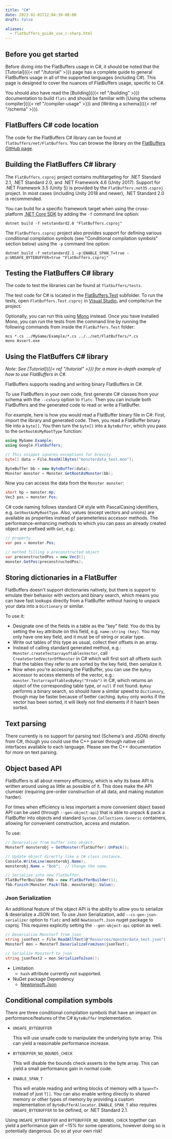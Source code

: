 ```yaml
---
title: "C#"
date: 2023-02-01T22:04:39-08:00
draft: false

aliases:
  - flatbuffers_guide_use_c-sharp.html
---
```


## Before you get started

Before diving into the FlatBuffers usage in C#, it should be noted that the
[Tutorial]({{< ref "/tutorial" >}}) page has a complete guide to general
FlatBuffers usage in all of the supported languages (including C#). This page is
designed to cover the nuances of FlatBuffers usage, specific to C#.

You should also have read the [Building]({{< ref "/building" >}})
documentation to build `flatc` and should be familiar with [Using the schema
compiler]({{< ref "/compiler-usage" >}}) and [Writing a
schema]({{< ref "/schema" >}}).

## FlatBuffers C# code location

The code for the FlatBuffers C# library can be found at
`flatbuffers/net/FlatBuffers`. You can browse the library on the
[FlatBuffers GitHub page](https://github.com/google/flatbuffers/tree/master/net/FlatBuffers).

## Building the FlatBuffers C# library

The `FlatBuffers.csproj` project contains multitargeting for .NET Standard 2.1,
.NET Standard 2.0, and .NET Framework 4.6 (Unity 2017). Support for .NET
Framework 3.5 (Unity 5) is provided by the `FlatBuffers.net35.csproj` project.
In most cases (including Unity 2018 and newer), .NET Standard 2.0 is
recommended.

You can build for a specific framework target when using the cross-platform
[.NET Core SDK](https://dotnet.microsoft.com/download) by adding the `-f`
command line option:

```{.sh}
dotnet build -f netstandard2.0 "FlatBuffers.csproj"
```

The `FlatBuffers.csproj` project also provides support for defining various
conditional compilation symbols (see "Conditional compilation symbols" section
below) using the `-p` command line option:

```{.sh}
dotnet build -f netstandard2.1 -p:ENABLE_SPAN_T=true -p:UNSAFE_BYTEBUFFER=true "FlatBuffers.csproj"
```

## Testing the FlatBuffers C# library

The code to test the libraries can be found at `flatbuffers/tests`.

The test code for C# is located in the
[FlatBuffers.Test](https://github.com/google/flatbuffers/tree/master/tests/FlatBuffers.Test)
subfolder. To run the tests, open `FlatBuffers.Test.csproj` in
[Visual Studio](https://www.visualstudio.com), and compile/run the project.

Optionally, you can run this using [Mono](http://www.mono-project.com/) instead.
Once you have installed Mono, you can run the tests from the command line by
running the following commands from inside the `FlatBuffers.Test` folder:

```{.sh}
mcs *.cs ../MyGame/Example/*.cs ../../net/FlatBuffers/*.cs
mono Assert.exe
```

## Using the FlatBuffers C# library

_Note: See [Tutorial]({{< ref "/tutorial" >}}) for a more in-depth
example of how to use FlatBuffers in C#._

FlatBuffers supports reading and writing binary FlatBuffers in C#.

To use FlatBuffers in your own code, first generate C# classes from your schema
with the `--csharp` option to `flatc`. Then you can include both FlatBuffers and
the generated code to read or write a FlatBuffer.

For example, here is how you would read a FlatBuffer binary file in C#: First,
import the library and generated code. Then, you read a FlatBuffer binary file
into a `byte[]`. You then turn the `byte[]` into a `ByteBuffer`, which you pass
to the `GetRootAsMyRootType` function:

```cs
using MyGame.Example;
using Google.FlatBuffers;

// This snippet ignores exceptions for brevity.
byte[] data = File.ReadAllBytes("monsterdata_test.mon");

ByteBuffer bb = new ByteBuffer(data);
Monster monster = Monster.GetRootAsMonster(bb);
```

Now you can access the data from the `Monster monster`:

```cs
short hp = monster.Hp;
Vec3 pos = monster.Pos;
```

C# code naming follows standard C# style with PascalCasing identifiers, e.g.
`GetRootAsMyRootType`. Also, values (except vectors and unions) are available as
properties instead of parameterless accessor methods. The performance-enhancing
methods to which you can pass an already created object are prefixed with `Get`,
e.g.:

```cs
// property
var pos = monster.Pos;

// method filling a preconstructed object
var preconstructedPos = new Vec3();
monster.GetPos(preconstructedPos);
```

## Storing dictionaries in a FlatBuffer

FlatBuffers doesn't support dictionaries natively, but there is support to
emulate their behavior with vectors and binary search, which means you can have
fast lookups directly from a FlatBuffer without having to unpack your data into
a `Dictionary` or similar.

To use it:

- Designate one of the fields in a table as the "key" field. You do this by
  setting the `key` attribute on this field, e.g. `name:string (key)`. You may
  only have one key field, and it must be of string or scalar type.
- Write out tables of this type as usual, collect their offsets in an array.
- Instead of calling standard generated method, e.g.:
  `Monster.createTestarrayoftablesVector`, call `CreateSortedVectorOfMonster` in
  C# which will first sort all offsets such that the tables they refer to are
  sorted by the key field, then serialize it.
- Now when you're accessing the FlatBuffer, you can use the `ByKey` accessor to
  access elements of the vector, e.g.: `monster.TestarrayoftablesByKey("Frodo")`
  in C#, which returns an object of the corresponding table type, or `null` if
  not found. `ByKey` performs a binary search, so should have a similar speed to
  `Dictionary`, though may be faster because of better caching. `ByKey` only
  works if the vector has been sorted, it will likely not find elements if it
  hasn't been sorted.

## Text parsing

There currently is no support for parsing text (Schema's and JSON) directly from
C#, though you could use the C++ parser through native call interfaces available
to each language. Please see the C++ documentation for more on text parsing.

## Object based API

FlatBuffers is all about memory efficiency, which is why its base API is written
around using as little as possible of it. This does make the API clumsier
(requiring pre-order construction of all data, and making mutation harder).

For times when efficiency is less important a more convenient object based API
can be used (through `--gen-object-api`) that is able to unpack & pack a
FlatBuffer into objects and standard `System.Collections.Generic` containers,
allowing for convenient construction, access and mutation.

To use:

```cs
// Deserialize from buffer into object.
MonsterT monsterobj = GetMonster(flatbuffer).UnPack();

// Update object directly like a C# class instance.
Console.WriteLine(monsterobj.Name);
monsterobj.Name = "Bob";  // Change the name.

// Serialize into new flatbuffer.
FlatBufferBuilder fbb = new FlatBufferBuilder(1);
fbb.Finish(Monster.Pack(fbb, monsterobj).Value);
```

### Json Serialization

An additional feature of the object API is the ability to allow you to serialize
& deserialize a JSON text. To use Json Serialization, add
`--cs-gen-json-serializer` option to `flatc` and add `Newtonsoft.Json` nuget
package to csproj. This requires explicitly setting the `--gen-object-api`
option as well.

```cs
// Deserialize MonsterT from json
string jsonText = File.ReadAllText(@"Resources/monsterdata_test.json");
MonsterT mon = MonsterT.DeserializeFromJson(jsonText);

// Serialize MonsterT to json
string jsonText2 = mon.SerializeToJson();
```

- Limitation
  - `hash` attribute currently not supported.
- NuGet package Dependency
  - [Newtonsoft.Json](https://github.com/JamesNK/Newtonsoft.Json)

## Conditional compilation symbols

There are three conditional compilation symbols that have an impact on
performance/features of the C# `ByteBuffer` implementation.

- `UNSAFE_BYTEBUFFER`

  This will use unsafe code to manipulate the underlying byte array. This can
  yield a reasonable performance increase.

- `BYTEBUFFER_NO_BOUNDS_CHECK`

  This will disable the bounds check asserts to the byte array. This can yield a
  small performance gain in normal code.

- `ENABLE_SPAN_T`

  This will enable reading and writing blocks of memory with a `Span<T>` instead
  of just `T[]`. You can also enable writing directly to shared memory or other
  types of memory by providing a custom implementation of `ByteBufferAllocator`.
  `ENABLE_SPAN_T` also requires `UNSAFE_BYTEBUFFER` to be defined, or .NET
  Standard 2.1.

Using `UNSAFE_BYTEBUFFER` and `BYTEBUFFER_NO_BOUNDS_CHECK` together can yield a
performance gain of ~15% for some operations, however doing so is potentially
dangerous. Do so at your own risk!
